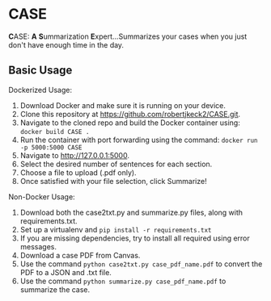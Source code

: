 # CASE
**C**ASE: **A** **S**ummarization **E**xpert...Summarizes your cases when you just don't have enough time in the day.

## Basic Usage

Dockerized Usage:
1. Download Docker and make sure it is running on your device.
2. Clone this repository at https://github.com/robertjkeck2/CASE.git.
3. Navigate to the cloned repo and build the Docker container using:
  `docker build CASE .`
4. Run the container with port forwarding using the command:
  `docker run -p 5000:5000 CASE`
5. Navigate to http://127.0.0.1:5000.
6. Select the desired number of sentences for each section.
7. Choose a file to upload (.pdf only).
8. Once satisfied with your file selection, click Summarize!

Non-Docker Usage:
1. Download both the case2txt.py and summarize.py files, along with requirements.txt.
2. Set up a virtualenv and `pip install -r requirements.txt`
3. If you are missing dependencies, try to install all required using error messages.
4. Download a case PDF from Canvas.
5. Use the command `python case2txt.py case_pdf_name.pdf` to convert the PDF to a JSON and .txt file.
6. Use the command `python summarize.py case_pdf_name.pdf` to summarize the case.

